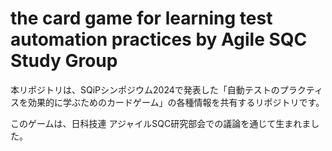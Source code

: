 # the card game for learning test automation practices by Agile SQC Study Group
本リポジトリは、SQiPシンポジウム2024で発表した「自動テストのプラクティスを効果的に学ぶためのカードゲーム」の各種情報を共有するリポジトリです。

このゲームは、日科技連 アジャイルSQC研究部会での議論を通じて生まれました。
